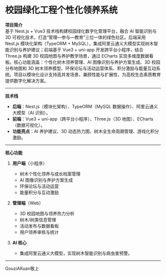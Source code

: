 # 校园绿化工程个性化领养系统

**项目简介**  
基于 Nest.js + Vue3 技术栈构建校园绿化数字化管理平台，融合 AI 智能识别与 3D 可视化技术，打造“管理—参与—教育”三位一体的绿色社区。后端采用 Nest.js 模块化架构（TypeORM + MySQL），集成阿里云通义大模型实现树木智能识别与养护建议；前端基于 Vue3 + uni-app 开发跨平台小程序，结合 Three.js 构建 3D 校园地图与养护教学场景，通过 ECharts 实现多维度数据看板。核心功能涵盖：个性化树木领养管理、AI 图像识别与养护方案生成、3D 校园分布地图和 3D 树木领养模型、环保论坛与活动运营体系、积分激励与能量互动系统。项目以模块化设计支持高并发场景，兼顾性能与扩展性，为高校生态素质教育提供数字化解决方案。

---

**技术栈**

- **后端**：Nest.js（模块化架构）、TypeORM（MySQL 数据操作）、阿里云通义大模型（AI 识别）。
- **前端**：Vue3 + uni-app（跨平台小程序）、Three.js（3D 地图）、ECharts（数据可视化）。
- **功能亮点**：AI 养护建议、3D 动态热力图、树木全生命周期管理、游戏化积分激励。

---

**核心功能**

1. **用户端**（小程序）

   - 树木个性化领养与成长档案管理
   - AI 图像识别与养护方案生成
   - 环保论坛与活动运营
   - 能量积分与互动激励

2. **管理端**（Web）

   - 3D 校园地图与领养热力分析
   - 树木/树类信息管理
   - 活动发布与数据看板
   - 用户领养审核与统计

3. **AI 核心**
   - 集成阿里云通义大模型，实现树木智能识别与病虫害预警。

---

GouziAKuan敬上
